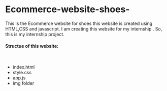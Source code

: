 # Ecommerce-website-shoes-
This is the Ecommerce website for shoes this website is created using HTML,CSS and javascript. I am creating this website for my internship .
So, this is my internship project.
<br>
<h4>Structue of this website:</h4>
<br>
<ul>
<li>index.html</li>
<li>style.css</li>
<li>app.js</li>
<li>img folder</li>
</ul>
